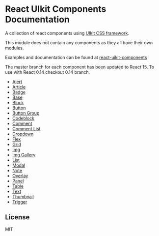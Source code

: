 # React UIkit Components Documentation

<p>
A collection of react components using <a href=http://getuikit.com/>UIkit CSS framework</a>.
</p>

<p>
This module does not contain any components as they all have their own modules.
</p>



<p>
Examples and documentation can be found at <a href='http://otissv.github.io/react-uikit-components/'>react-uikit-components</a>
</a>
</p>

<p>
The master branch for each component has been updated to React 15. To use with React 0.14 checkout 0.14 branch.

</p>

<ul>
  <li><a href='https://github.com/otissv/react-uikit-alert'>Alert</a></li>
  <li><a href='https://github.com/otissv/react-uikit-article'>Article</a></li>
  <li><a href='https://github.com/otissv/react-uikit-badge'>Badge</a></li>
  <li><a href='https://github.com/otissv/react-uikit-base'>Base</a></li>
  <li><a href='https://github.com/otissv/react-uikit-block'>Block</a></li>
  <li><a href='https://github.com/otissv/react-uikit-button'>Button</a></li>
  <li><a href='https://github.com/otissv/react-uikit-button-group'>Button Group</a></li>
  <li><a href='https://github.com/otissv/react-uikit-codeblock'>Codeblock</a></li>
  <li><a href='https://github.com/otissv/react-uikit-comment'>Comment</a></li>
  <li><a href='https://github.com/otissv/react-uikit-comment-list'>Comment List</a></li>
  <li><a href='https://github.com/otissv/react-uikit-dropdown'>Dropdown</a></li>
  <li><a href='https://github.com/otissv/react-uikit-flex'>Flex</a></li>
  <li><a href='https://github.com/otissv/react-uikit-grid'>Grid</a></li>
  <li><a href='https://github.com/otissv/react-uikit-img'>Img</a></li>
  <li><a href='https://github.com/otissv/react-uikit-img-gallery'>Img Gallery</a></li>
  <li><a href='https://github.com/otissv/react-uikit-list'>List</a></li>
  <li><a href='https://github.com/otissv/react-uikit-modal'>Modal</a></li>
  <li><a href='https://github.com/otissv/react-uikit-note'>Note</a></li>
  <li><a href='https://github.com/otissv/react-uikit-overlay'>Overlay</a> </li>
  <li><a href='https://github.com/otissv/react-uikit-panel'>Panel</a></li>
  <li><a href='https://github.com/otissv/react-uikit-table'>Table</a></li>
  <li><a href='https://github.com/otissv/react-uikit-text'>Text</a></li>
  <li><a href='https://github.com/otissv/react-uikit-thumbnail'>Thumbnail</a></li>
  <li><a href='https://github.com/otissv/react-uikit-trigger'>Trigger</a></li>
</ul>

<section>
  <h2>License</h2>
    <p>MIT</p>
</section>
